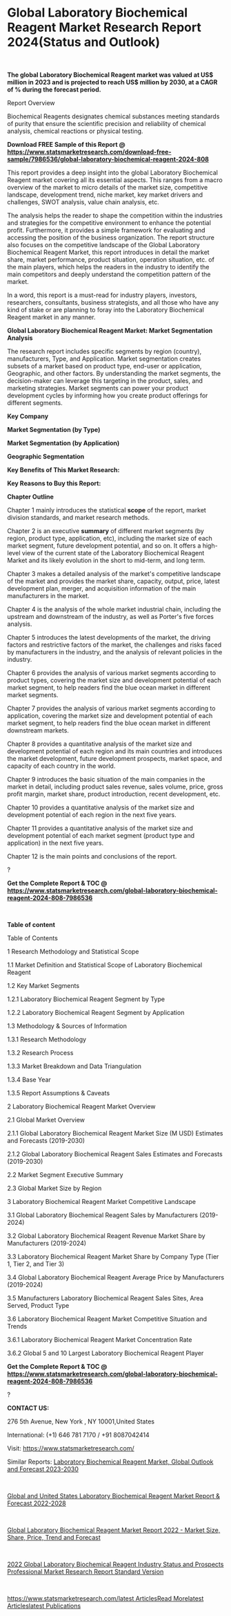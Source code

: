 <h1>Global Laboratory Biochemical Reagent Market Research Report 2024(Status and Outlook)</h1><br/><p><strong>The global Laboratory Biochemical Reagent market was valued at US$ million in 2023 and is projected to reach US$ million by 2030, at a <strong>CAGR</strong> of % during the forecast period.</strong></p>
 
 
 
 <p>Report Overview</p>
 
 
 
 <p>Biochemical Reagents designates chemical substances meeting standards of purity that ensure the scientific precision and reliability of chemical analysis, chemical reactions or physical testing.</p>
 
 
 
 <p><strong>Download FREE Sample of this Report @ <a href="https://www.statsmarketresearch.com/download-free-sample/7986536/global-laboratory-biochemical-reagent-2024-808">https://www.statsmarketresearch.com/download-free-sample/7986536/global-laboratory-biochemical-reagent-2024-808</a></strong></p>
 
 
 
 <p>This report provides a deep insight into the global Laboratory Biochemical Reagent market covering all its essential aspects. This ranges from a macro overview of the market to micro details of the market size, competitive landscape, development trend, niche market, key market drivers and challenges, SWOT analysis, value chain analysis, etc.</p>
 
 
 
 <p>The analysis helps the reader to shape the competition within the industries and strategies for the competitive environment to enhance the potential profit. Furthermore, it provides a simple framework for evaluating and accessing the position of the business organization. The report structure also focuses on the competitive landscape of the Global Laboratory Biochemical Reagent Market, this report introduces in detail the market share, market performance, product situation, operation situation, etc. of the main players, which helps the readers in the industry to identify the main competitors and deeply understand the competition pattern of the market.</p>
 
 
 
 <p>In a word, this report is a must-read for industry players, investors, researchers, consultants, business strategists, and all those who have any kind of stake or are planning to foray into the Laboratory Biochemical Reagent market in any manner.</p>
 
 
 
 <p><strong>Global Laboratory Biochemical Reagent Market: Market Segmentation Analysis</strong></p>
 
 
 
 <p>The research report includes specific segments by region (country), manufacturers, Type, and Application. Market segmentation creates subsets of a market based on product type, end-user or application, Geographic, and other factors. By understanding the market segments, the decision-maker can leverage this targeting in the product, sales, and marketing strategies. Market segments can power your product development cycles by informing how you create product offerings for different segments.</p>
 
 
 
 <p><strong>Key Company</strong></p>
 
 
 
 <p><strong>Market Segmentation (by Type)</strong></p>
 
 
 
 <p><strong>Market Segmentation (<strong>by Application</strong>)</strong></p>
 
 
 
 <p><strong>Geographic Segmentation</strong></p>
 
 
 
 <p><strong>Key Benefits of This Market Research:</strong></p>
 
 
 
 <p><strong>Key <strong>Reasons to Buy</strong> this Report:</strong></p>
 
 
 
 <p><strong>Chapter Outline</strong></p>
 
 
 
 <p>Chapter 1 mainly introduces the statistical <strong>scope</strong> of the report, market division standards, and market research methods.</p>
 
 
 
 <p>Chapter 2 is an executive <strong>summary</strong> of different market segments (by region, product type, application, etc), including the market size of each market segment, future development potential, and so on. It offers a high-level view of the current state of the Laboratory Biochemical Reagent Market and its likely evolution in the short to mid-term, and long term.</p>
 
 
 
 <p>Chapter 3 makes a detailed analysis of the market&#39;s competitive landscape of the market and provides the market share, capacity, output, price, latest development plan, merger, and acquisition information of the main manufacturers in the market.</p>
 
 
 
 <p>Chapter 4 is the analysis of the whole market industrial chain, including the upstream and downstream of the industry, as well as Porter&#39;s five forces analysis.</p>
 
 
 
 <p>Chapter 5 introduces the latest developments of the market, the driving factors and restrictive factors of the market, the challenges and risks faced by manufacturers in the industry, and the analysis of relevant policies in the industry.</p>
 
 
 
 <p>Chapter 6 provides the analysis of various market segments according to product types, covering the market size and development potential of each market segment, to help readers find the blue ocean market in different market segments.</p>
 
 
 
 <p>Chapter 7 provides the analysis of various market segments according to application, covering the market size and development potential of each market segment, to help readers find the blue ocean market in different downstream markets.</p>
 
 
 
 <p>Chapter 8 provides a quantitative analysis of the market size and development potential of each region and its main countries and introduces the market development, future development prospects, market space, and capacity of each country in the world.</p>
 
 
 
 <p>Chapter 9 introduces the basic situation of the main companies in the market in detail, including product sales revenue, sales volume, price, gross profit margin, market share, product introduction, recent development, etc.</p>
 
 
 
 <p>Chapter 10 provides a quantitative analysis of the market size and development potential of each region in the next five years.</p>
 
 
 
 <p>Chapter 11 provides a quantitative analysis of the market size and development potential of each market segment (product type and application) in the next five years.</p>
 
 
 
 <p>Chapter 12 is the main points and conclusions of the report.</p>
 
 
 
 <p>? </p>
 
 
 
 <div><b>Get the Complete Report & TOC @ <a href="https://www.statsmarketresearch.com/global-laboratory-biochemical-reagent-2024-808-7986536">https://www.statsmarketresearch.com/global-laboratory-biochemical-reagent-2024-808-7986536</a></b></div>
 
 
 
 <p><br />
 
 <b>Table of content</b></p>
 
 
 
 <p>Table of Contents<br />
 
 1 Research Methodology and Statistical Scope<br />
 
 1.1 Market Definition and Statistical Scope of Laboratory Biochemical Reagent<br />
 
 1.2 Key Market Segments<br />
 
 1.2.1 Laboratory Biochemical Reagent Segment by Type<br />
 
 1.2.2 Laboratory Biochemical Reagent Segment by Application<br />
 
 1.3 Methodology & Sources of Information<br />
 
 1.3.1 Research Methodology<br />
 
 1.3.2 Research Process<br />
 
 1.3.3 Market Breakdown and Data Triangulation<br />
 
 1.3.4 Base Year<br />
 
 1.3.5 Report Assumptions & Caveats<br />
 
 2 Laboratory Biochemical Reagent Market Overview<br />
 
 2.1 Global Market Overview<br />
 
 2.1.1 Global Laboratory Biochemical Reagent Market Size (M USD) Estimates and Forecasts (2019-2030)<br />
 
 2.1.2 Global Laboratory Biochemical Reagent Sales Estimates and Forecasts (2019-2030)<br />
 
 2.2 Market Segment Executive Summary<br />
 
 2.3 Global Market Size by Region<br />
 
 3 Laboratory Biochemical Reagent Market Competitive Landscape<br />
 
 3.1 Global Laboratory Biochemical Reagent Sales by Manufacturers (2019-2024)<br />
 
 3.2 Global Laboratory Biochemical Reagent Revenue Market Share by Manufacturers (2019-2024)<br />
 
 3.3 Laboratory Biochemical Reagent Market Share by Company Type (Tier 1, Tier 2, and Tier 3)<br />
 
 3.4 Global Laboratory Biochemical Reagent Average Price by Manufacturers (2019-2024)<br />
 
 3.5 Manufacturers Laboratory Biochemical Reagent Sales Sites, Area Served, Product Type<br />
 
 3.6 Laboratory Biochemical Reagent Market Competitive Situation and Trends<br />
 
 3.6.1 Laboratory Biochemical Reagent Market Concentration Rate<br />
 
 3.6.2 Global 5 and 10 Largest Laboratory Biochemical Reagent Player</p>
 
 
 
 <div><b>Get the Complete Report & TOC @ <a href="https://www.statsmarketresearch.com/global-laboratory-biochemical-reagent-2024-808-7986536">https://www.statsmarketresearch.com/global-laboratory-biochemical-reagent-2024-808-7986536</a></b></div>
 
 
 
 <p>? </p>
 
 
 
 <p><b>CONTACT US:</b><br />
 
 276 5th Avenue, New York , NY 10001,United States<br />
 
 International: (+1) 646 781 7170 / +91 8087042414<br />
 
 Visit: <a href="https://www.statsmarketresearch.com/">https://www.statsmarketresearch.com/</a><br />
 
 Similar Reports: <a href="https://www.statsmarketresearch.com/global-laboratory-biochemical-reagent-2024-808-7986536">Laboratory Biochemical Reagent Market, Global Outlook and Forecast 2023-2030</a><br />
 
 <br />
 
 <a href="https://www.statsmarketresearch.com/global-laboratory-biochemical-reagent-2024-808-7986536">Global and United States Laboratory Biochemical Reagent Market Report & Forecast 2022-2028</a><br />
 
 <br />
 
 <a href="https://www.statsmarketresearch.com/global-laboratory-biochemical-reagent-2024-808-7986536">Global Laboratory Biochemical Reagent Market Report 2022 - Market Size, Share, Price, Trend and Forecast</a><br />
 
 <br />
 
 <a href="https://www.statsmarketresearch.com/global-laboratory-biochemical-reagent-2024-808-7986536">2022 Global Laboratory Biochemical Reagent Industry Status and Prospects Professional Market Research Report Standard Version</a><br />
 
 <br />
 
 <a href="https://gyeongbokgung.com">https://www.statsmarketresearch.com/</a><a href="https://hallyeomaritime.com">latest Articles</a><a href="https://jingwansa.com">Read More</a><a href="https://nguoiviet.jp/">latest Articles</a><a href="https://www.intelmarketresearch.com/">latest Publications</a></p>